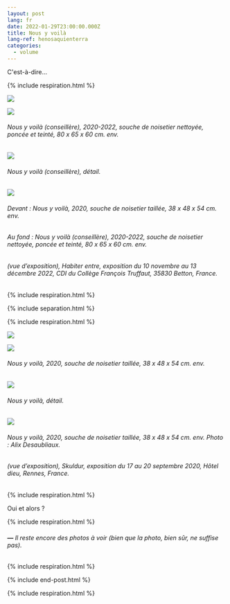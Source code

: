 ```yaml
---
layout: post
lang: fr
date: 2022-01-29T23:00:00.000Z
title: Nous y voilà
lang-ref: henosaquienterra
categories:
  - volume
---
```


C'est-à-dire...

{% include respiration.html %}

![](/imgs/pxl_20221110_133255335-night-up.jpg)

![](/imgs/pxl_20221110_133133012-night-up.jpg)

###### *Nous y voilà (conseillère)*, 2020-2022, souche de noisetier nettoyée, poncée et teinté, 80 x 65 x 60 cm. env.

![](/imgs/pxl_20221110_133103788-night-up.jpg)

###### *Nous y voilà (conseillère)*, détail.

![](/imgs/pxl_20221110_132430281-night-up.jpg)

###### Devant : *Nous y voilà*, 2020, souche de noisetier taillée, 38 x 48 x 54 cm. env.

###### Au fond : *Nous y voilà (conseillère)*, 2020-2022, souche de noisetier nettoyée, poncée et teinté, 80 x 65 x 60 cm. env.

###### (vue d’exposition), *Habiter entre*, exposition du 10 novembre au 13 décembre 2022, CDI du Collège François Truffaut, 35830 Betton, France.

{% include respiration.html %}

{% include separation.html %}

{% include respiration.html %}

![](/imgs/pxl_20221110_125804532-night-up.jpg)

![](/imgs/pxl_20221110_132043070-night-up.jpg)

###### *Nous y voilà*, 2020, souche de noisetier taillée, 38 x 48 x 54 cm. env.

![](/imgs/pxl_20221110_132610277-night-up.jpg)

###### *Nous y voilà*, détail.

![](/imgs/skuldur-30-up.jpg)

###### *Nous y voilà*, 2020, souche de noisetier taillée, 38 x 48 x 54 cm. env. Photo : Alix Desaubliaux.

###### (vue d’exposition), *Skuldur*, exposition du 17 au 20 septembre 2020, Hôtel dieu, Rennes, France.

{% include respiration.html %}

Oui et alors ?

{% include respiration.html %}

###### ***—*** *Il reste encore des photos à voir (bien que la photo, bien sûr, ne suffise pas).*

{% include respiration.html %}

{% include end-post.html %}

{% include respiration.html %}
